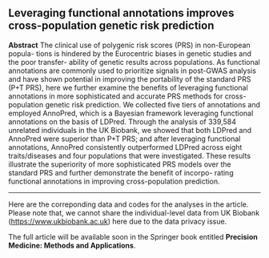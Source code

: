 ## Leveraging functional annotations improves cross-population genetic risk prediction

**Abstract** The clinical use of polygenic risk scores (PRS) in non-European popula- tions is hindered by the Eurocentric biases in genetic studies and the poor transfer- ability of genetic results across populations. As functional annotations are commonly used to prioritize signals in post-GWAS analysis and have shown potential in improving the portability of the standard PRS (P+T PRS), here we further examine the benefits of leveraging functional annotations in more sophisticated and accurate PRS methods for cross-population genetic risk prediction. We collected five tiers of annotations and employed AnnoPred, which is a Bayesian framework leveraging functional annotations on the basis of LDPred. Through the analysis of 339,584 unrelated individuals in the UK Biobank, we showed that both LDPred and AnnoPred were superior than P+T PRS; and after leveraging functional annotations, AnnoPred consistently outperformed LDPred across eight traits/diseases and four populations that were investigated. These results illustrate the superiority of more sophisticated PRS models over the standard PRS and further demonstrate the benefit of incorpo- rating functional annotations in improving cross-population prediction.

---
Here are the correponding data and codes for the analyses in the article. Please note that, we cannot share the individual-level data from UK Biobank (https://www.ukbiobank.ac.uk) here due to the data privacy issue. 

The full article will be available soon in the Springer book entitled **Precision Medicine: Methods and Applications**.
